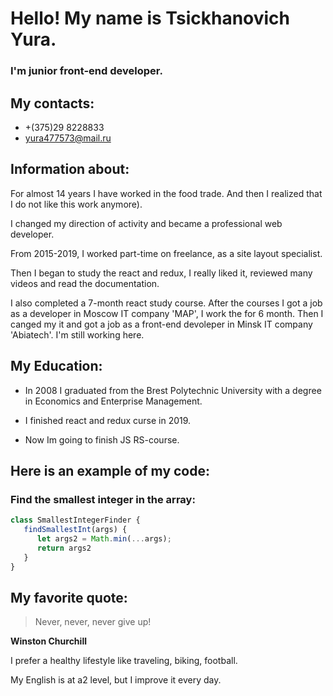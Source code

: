 
# Hello! My name is Tsickhanovich Yura.

### I'm junior front-end developer.

## My contacts:

* +(375)29 8228833
* yura477573@mail.ru

## Information about:

For almost 14 years I have worked in the food trade. And then I realized that I do not like this work anymore).

I changed my direction of activity and became a professional web developer.

From 2015-2019, I worked part-time on freelance, as a site layout specialist. 

Then I began to study the react and redux, I really liked it, reviewed many 
videos and read the documentation.

I also completed a 7-month react study course. After the courses I got a job as a developer
in Moscow IT company 'MAP', I work the for 6 month. Then I canged my it and got a job as a front-end devoleper
in Minsk IT company 'Abiatech'. I'm still working here.

## My Education:

* In 2008 I graduated from the Brest Polytechnic University with a degree in Economics and Enterprise Management.

* I finished react and redux curse in 2019.

* Now Im going to finish JS RS-course.

## Here is an example of my code:

### Find the smallest integer in the array:

```javascript
class SmallestIntegerFinder {
   findSmallestInt(args) {
      let args2 = Math.min(...args);
      return args2
   }
}
```
## My favorite quote:

>Never, never, never give up!

**Winston Churchill**

I prefer a healthy lifestyle like traveling, biking, football.

My English is at a2 level, but I improve it every day.